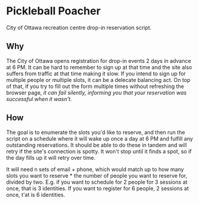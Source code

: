 # Pickleball Poacher

City of Ottawa recreation centre drop-in reservation script.

## Why

The City of Ottawa opens registration for drop-in events 2 days in advance at 6 PM. It can be hard to remember to sign up at that time and the site also suffers from traffic at that time making it slow. If you intend to sign up for multiple people or multiple slots, it can be a delecate balancing act. On top of that, if you try to fill out the form multiple times without refreshing the browser page, _it can fail silently, informing you that your reservation was successful when it wasn't._

## How

The goal is to enumerate the slots you'd like to reserve, and then run the script on a schedule where it will wake up once a day at 6 PM and fulfill any outstanding reservations. It should be able to do these in tandem and will retry if the site's connection is spotty. It won't stop until it finds a spot, so if the day fills up it will retry over time.

It will need n sets of email + phone, which would match up to how many slots you want to reserve \* the number of people you want to reserve for, divided by two. E.g. if you want to schedule for 2 people for 3 sessions at once, that is 3 identities. If you want to register for 6 people, 2 sessions at once, t'at is 6 identities.
